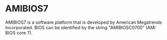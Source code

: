 # AMIBIOS7

AMIBIOS7 is a software platform that is developed by American Megatrends Incorporated. BIOS can be identified by the string "AMIBIOSC0700" (AMI BIOS core 7).
